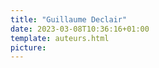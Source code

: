 ```yaml
---
title: "Guillaume Declair"
date: 2023-03-08T10:36:16+01:00
template: auteurs.html
picture: 
---
```


